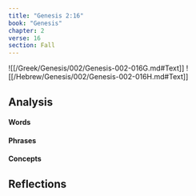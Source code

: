 ```yaml
---
title: "Genesis 2:16"
book: "Genesis"
chapter: 2
verse: 16
section: Fall
---
```

![[/Greek/Genesis/002/Genesis-002-016G.md#Text]]
![[/Hebrew/Genesis/002/Genesis-002-016H.md#Text]]

## Analysis

#### Words

#### Phrases

#### Concepts

## Reflections
